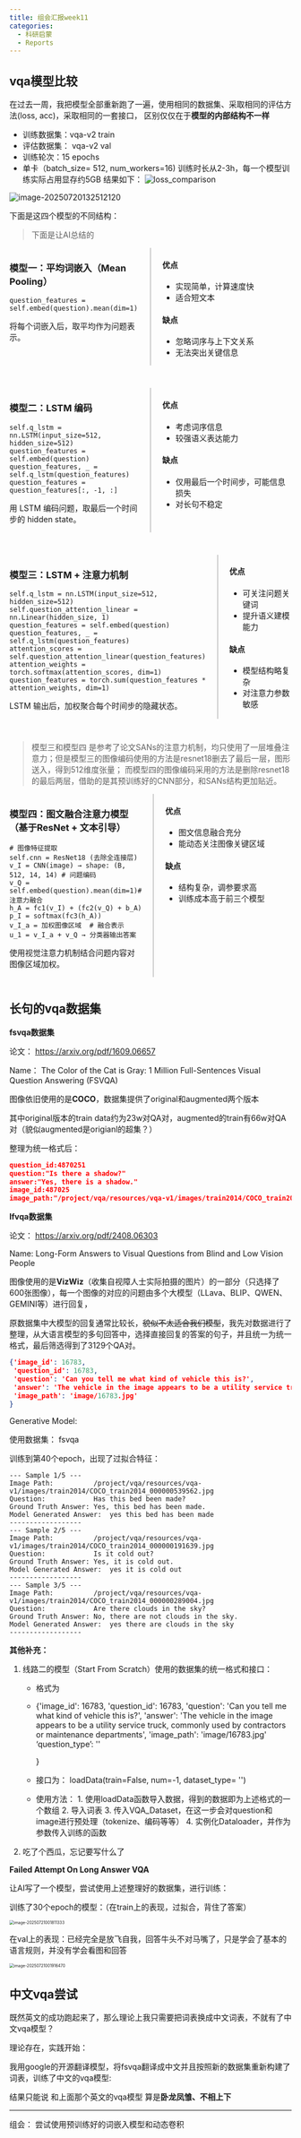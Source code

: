 ```yaml
---
title: 组会汇报week11
categories:
  - 科研启蒙
  - Reports
---
```




## vqa模型比较

在过去一周，我把模型全部重新跑了一遍，使用相同的数据集、采取相同的评估方法(loss, acc)，采取相同的一套接口， 区别仅仅在于**模型的内部结构不一样** 

- 训练数据集：vqa-v2 train
- 评估数据集： vqa-v2 val
- 训练轮次：15 epochs
- 单卡（batch_size= 512, num_workers=16) 训练时长从2-3h，每一个模型训练实际占用显存约5GB
结果如下：
![loss_comparison](https://yamapicgo.oss-cn-nanjing.aliyuncs.com/picgoImage/loss_comparison.png)

![image-20250720132512120](https://yamapicgo.oss-cn-nanjing.aliyuncs.com/picgoImage/image-20250720132512120.png)



下面是这四个模型的不同结构：

>   下面是让AI总结的

<!-- 模型一 -->

<div style="display: flex; margin-bottom: 40px;">
  <div style="flex: 1; padding-right: 20px; border-right: 2px solid #ccc;">
    <h3>模型一：平均词嵌入（Mean Pooling）</h3>
    <pre><code>question_features = self.embed(question).mean(dim=1)</code></pre>
    <p>将每个词嵌入后，取平均作为问题表示。</p>
  </div>
  <div style="flex: 1; padding-left: 20px;">
    <h4>优点</h4>
    <ul>
      <li>实现简单，计算速度快</li>
      <li>适合短文本</li>
    </ul>
    <h4>缺点</h4>
    <ul>
      <li>忽略词序与上下文关系</li>
      <li>无法突出关键信息</li>
    </ul>
  </div>
</div>
<!-- 模型二 -->

<div style="display: flex; margin-bottom: 40px;">
  <div style="flex: 1; padding-right: 20px; border-right: 2px solid #ccc;">
    <h3>模型二：LSTM 编码</h3>
    <pre><code>self.q_lstm = nn.LSTM(input_size=512, hidden_size=512)
question_features = self.embed(question)
question_features, _ = self.q_lstm(question_features)
question_features = question_features[:, -1, :]</code></pre>
    <p>用 LSTM 编码问题，取最后一个时间步的 hidden state。</p>
  </div>
  <div style="flex: 1; padding-left: 20px;">
    <h4>优点</h4>
    <ul>
      <li>考虑词序信息</li>
      <li>较强语义表达能力</li>
    </ul>
    <h4>缺点</h4>
    <ul>
      <li>仅用最后一个时间步，可能信息损失</li>
      <li>对长句不稳定</li>
    </ul>
  </div>
</div>

<!-- 模型三 -->
<div style="display: flex; margin-bottom: 40px;">
  <div style="flex: 1; padding-right: 20px; border-right: 2px solid #ccc;">
    <h3>模型三：LSTM + 注意力机制</h3>
    <pre><code>self.q_lstm = nn.LSTM(input_size=512, hidden_size=512)
self.question_attention_linear = nn.Linear(hidden_size, 1)
question_features = self.embed(question)
question_features, _ = self.q_lstm(question_features)
attention_scores = self.question_attention_linear(question_features)
attention_weights = torch.softmax(attention_scores, dim=1)
question_features = torch.sum(question_features * attention_weights, dim=1)</code></pre>
    <p>LSTM 输出后，加权聚合每个时间步的隐藏状态。</p>
  </div>
  <div style="flex: 1; padding-left: 20px;">
    <h4>优点</h4>
    <ul>
      <li>可关注问题关键词</li>
      <li>提升语义建模能力</li>
    </ul>
    <h4>缺点</h4>
    <ul>
      <li>模型结构略复杂</li>
      <li>对注意力参数敏感</li>
    </ul>
  </div>
</div>
<!-- 模型四 -->

>   模型三和模型四 是参考了论文SANs的注意力机制，均只使用了一层堆叠注意力；但是模型三的图像编码使用的方法是resnet18删去了最后一层，图形送入，得到512维度张量； 而模型四的图像编码采用的方法是删除resnet18的最后两层，借助的是其预训练好的CNN部分，和SANs结构更加贴近。

<div style="display: flex; margin-bottom: 40px;">
  <div style="flex: 1; padding-right: 20px; border-right: 2px solid #ccc;">
    <h3>模型四：图文融合注意力模型（基于ResNet + 文本引导）</h3>
    <pre><code># 图像特征提取
self.cnn = ResNet18 (去除全连接层)
v_I = CNN(image) → shape: (B, 512, 14, 14) # 问题编码
v_Q = self.embed(question).mean(dim=1)# 注意力融合
h_A = fc1(v_I) + (fc2(v_Q) + b_A)
p_I = softmax(fc3(h_A))
v_I_a = 加权图像区域  # 融合表示
u_1 = v_I_a + v_Q → 分类器输出答案</code></pre>
    <p>使用视觉注意力机制结合问题内容对图像区域加权。</p>
  </div>
  <div style="flex: 1; padding-left: 20px;">
    <h4>优点</h4>
    <ul>
      <li>图文信息融合充分</li>
      <li>能动态关注图像关键区域</li>
    </ul>
    <h4>缺点</h4>
    <ul>
      <li>结构复杂，调参要求高</li>
      <li>训练成本高于前三个模型</li>
    </ul>
  </div>
</div>


## 长句的vqa数据集

**fsvqa数据集**   

论文： https://arxiv.org/pdf/1609.06657  

Name： The Color of the Cat is Gray: 1 Million Full-Sentences Visual Question Answering (FSVQA)   

图像依旧使用的是**COCO**，数据集提供了original和augmented两个版本

其中original版本的train data约为23w对QA对，augmented的train有66w对QA对（貌似augmented是origianl的超集？）

整理为统一格式后：

```json
question_id:4870251
question:"Is there a shadow?"
answer:"Yes, there is a shadow."
image_id:487025
image_path:"/project/vqa/resources/vqa-v1/images/train2014/COCO_train2014_000000487025.jpg"
```

**lfvqa数据集**

论文： https://arxiv.org/pdf/2408.06303

Name:  Long-Form Answers to Visual Questions from Blind and Low Vision People

图像使用的是**VizWiz**（收集自视障人士实际拍摄的图片）的一部分（只选择了600张图像），每一个图像的对应的问题由多个大模型（LLava、BLIP、QWEN、GEMINI等）进行回复，

原数据集中大模型的回复通常比较长，~~貌似不太适合我们模型~~，我先对数据进行了整理，从大语言模型的多句回答中，选择直接回复的答案的句子，并且统一为统一格式，最后筛选得到了3129个QA对。

```json
{'image_id': 16783, 
 'question_id': 16783, 
 'question': 'Can you tell me what kind of vehicle this is?', 
 'answer': 'The vehicle in the image appears to be a utility service truck, commonly used by contractors or maintenance departments', 
 'image_path': 'image/16783.jpg'
}
```

Generative Model:

使用数据集： fsvqa

训练到第40个epoch，出现了过拟合特征：

```
--- Sample 1/5 ---
Image Path:          /project/vqa/resources/vqa-v1/images/train2014/COCO_train2014_000000539562.jpg
Question:            Has this bed been made?
Ground Truth Answer: Yes, this bed has been made.
Model Generated Answer:  yes this bed has been made
------------------
--- Sample 2/5 ---
Image Path:          /project/vqa/resources/vqa-v1/images/train2014/COCO_train2014_000000191639.jpg
Question:            Is it cold out?
Ground Truth Answer: Yes, it is cold out.
Model Generated Answer:  yes it is cold out
------------------
--- Sample 3/5 ---
Image Path:          /project/vqa/resources/vqa-v1/images/train2014/COCO_train2014_000000289004.jpg
Question:            Are there clouds in the sky?
Ground Truth Answer: No, there are not clouds in the sky.
Model Generated Answer:  yes there are clouds in the sky
------------------
```



**其他补充：**

1.   线路二的模型（Start From Scratch）使用的数据集的统一格式和接口：
     -   格式为
     
     -   {'image_id': 16783, 
          'question_id': 16783, 
          'question': 'Can you tell me what kind of vehicle this is?', 
          'answer': 'The vehicle in the image appears to be a utility service truck, commonly used by contractors or maintenance departments', 
          'image_path': 'image/16783.jpg' ‘question_type’: '' 
         
          }
         
     -   接口为： loadData(train=False, num=-1, dataset_type= '') 
     
     -   使用方法： 1. 使用loadData函数导入数据，得到的数据即为上述格式的一个数组  2. 导入词表   3. 传入VQA_Dataset，在这一步会对question和image进行预处理（tokenize、编码等等） 4. 实例化Dataloader，并作为参数传入训练的函数
     
2.   吃了个西瓜，忘记要写什么了

**Failed Attempt On Long Answer VQA**

让AI写了一个模型，尝试使用上述整理好的数据集，进行训练：

训练了30个epoch的模型：（在train上的表现，过拟合，背住了答案）

<img src="https://yamapicgo.oss-cn-nanjing.aliyuncs.com/picgoImage/image-20250721001811333.png" alt="image-20250721001811333" style="zoom:50%;" />

在val上的表现：已经完全是放飞自我，回答牛头不对马嘴了，只是学会了基本的语言规则，并没有学会看图和回答

<img src="https://yamapicgo.oss-cn-nanjing.aliyuncs.com/picgoImage/image-20250721001916470.png" alt="image-20250721001916470" style="zoom:50%;" />

## 中文vqa尝试

既然英文的成功跑起来了，那么理论上我只需要把词表换成中文词表，不就有了中文vqa模型？

理论存在，实践开始：

我用google的开源翻译模型，将fsvqa翻译成中文并且按照新的数据集重新构建了词表，训练了中文的vqa模型:

结果只能说 和上面那个英文的vqa模型 算是**卧龙凤雏、不相上下**





---

组会： 尝试使用预训练好的词嵌入模型和动态卷积
